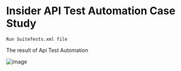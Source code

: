 # Insider API Test Automation Case Study

    Run SuiteTests.xml file

The result of Api Test Automation

![image](https://user-images.githubusercontent.com/14904764/190592313-f3377be9-2c24-4045-8032-44109096df48.png)

